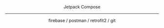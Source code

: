 <p align="center">Jetpack Compose</p>

---

<p align="center">firebase  /  postman  /  retrofit2 / git</p>


